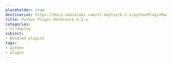 ```yaml
---
placeholder: true
destination: https://docs.xebialabs.com/xl-deploy/6.2.x/pythonPluginManual.html
title: Python Plugin Reference 6.2.x
categories:
- xl-deploy
subject:
- Bundled plugins
tags:
- python
- plugin
---
```

